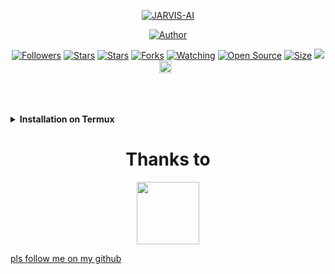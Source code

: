 <p align="center">

</p>
<p align="center">
<a href="#"><img title="JARVIS-AI" src="https://img.shields.io/badge/JARVIS-AI-green?colorA=%23ff0000&colorB=%23017e40&style=for-the-badge"></a>
</p>
<p align="center">
<a href="https://github.com/"><img title="Author" src="https://img.shields.io/badge/Author-Timmydudew-red.svg?style=for-the-badge&logo=github"></a>
<p align="center">
<a href="https://github.com/mrjuice01/followers"><img title="Followers" src="https://img.shields.io/github/followers/mrjuice01?color=blue&style=flat-square"></a>
<a href="https://github.com/mrjuice01"><img title="Stars" src="https://img.shields.io/github/stars/mrjuice01/mrjuice01.?color=blue&style=flat-square"></a>
<a href="https://github.com/Ajmal-Achu/Wizard-MD/stargazers/"><img title="Stars" src="https://img.shields.io/github/stars/Ajmal-Achu/Wizard-MD?color=blue&style=flat-square"></a>
<a href="https://github.com/Ajmal-Achu/Wizard-MD/network/members"><img title="Forks" src="https://img.shields.io/github/forks/Ajmal-Achu/Wizard-MD?color=red&style=flat-square"></a>
<a href="https://github.com/Ajmal-Achu/Wizard-MD/watchers"><img title="Watching" src="https://img.shields.io/github/watchers/Ajmal-Achu/Wizard-MD?label=Watchers&color=blue&style=flat-square"></a>
<a href="https://github.com/Ajmal-Achu/Wizard-MD"><img title="Open Source" src="https://badges.frapsoft.com/os/v2/open-source.svg?v=103"></a>
<a href="https://github.com/Ajmal-Achu/Wizard-MD/"><img title="Size" src="https://img.shields.io/github/repo-size/Ajmal-Achu/Wizard-MD?style=flat-square&color=green"></a>
<a href="https://hits.seeyoufarm.com"><img src="https://hits.seeyoufarm.com/api/count/incr/badge.svg?url=https%3A%2F%2Fgithub.com%2FAjmal-Achu%2FWizard-MD&count_bg=%2379C83D&title_bg=%23555555&icon=probot.svg&icon_color=%2300FF6D&title=hits&edge_flat=false"/></a>
<a href="https://github.com/Ajmal-Achu/Wizard-MD/graphs/commit-activity"><img height="20" src="https://img.shields.io/badge/Maintained%3F-yes-green.svg"></a>&nbsp;&nbsp;
</P>
</div>
<br>
<br>

<!-- Installation via Termux -->
<b><details><summary>Installation on Termux</summary></b>
```bash
> apt update
> apt upgrade
> pkg install python
> pkg install git -y
> git clone https://github.com/Timmydudew/JARVIS-AI
> cd JARVIS-AI
> python3 setup.py
```
</details>

<div align="center">



<!---->
# Thanks to
<a href="https://github.com/Timmydudew"><img src="https://github.com/Timmydudew.png?size=100" width="100" height="100">
</div>
<p>pls follow me on my github</p>
